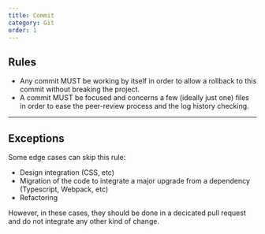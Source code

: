 ```yaml
---
title: Commit
category: Git
order: 1
---
```


## Rules

- Any commit MUST be working by itself in order to allow a rollback to this commit without breaking the project.
- A commit MUST be focused and concerns a few (ideally just one) files in order to ease the peer-review process and the log history checking.

---

## Exceptions

Some edge cases can skip this rule:

- Design integration (CSS, etc)
- Migration of the code to integrate a major upgrade from a dependency (Typescript, Webpack, etc)
- Refactoring

However, in these cases, they should be done in a decicated pull request and do not integrate any other kind of change.
